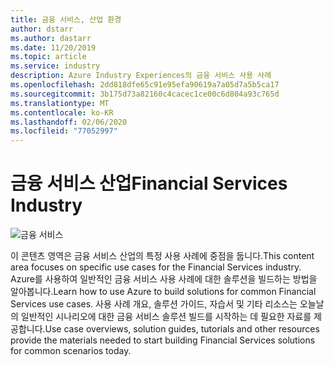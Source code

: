 ```yaml
---
title: 금융 서비스, 산업 환경
author: dstarr
ms.author: dastarr
ms.date: 11/20/2019
ms.topic: article
ms.service: industry
description: Azure Industry Experiences의 금융 서비스 사용 사례
ms.openlocfilehash: 2dd818dfe65c91e95efa90619a7a05d7a5b5ca17
ms.sourcegitcommit: 3b175d73a82160c4cacec1ce00c6d804a93c765d
ms.translationtype: MT
ms.contentlocale: ko-KR
ms.lasthandoff: 02/06/2020
ms.locfileid: "77052997"
---
```

# <a name="financial-services-industry"></a><span data-ttu-id="b0a0c-103">금융 서비스 산업</span><span class="sxs-lookup"><span data-stu-id="b0a0c-103">Financial Services Industry</span></span>

![금융 서비스](./assets/index-assets/financial-services.png)

<span data-ttu-id="b0a0c-105">이 콘텐츠 영역은 금융 서비스 산업의 특정 사용 사례에 중점을 둡니다.</span><span class="sxs-lookup"><span data-stu-id="b0a0c-105">This content area focuses on specific use cases for the Financial Services industry.</span></span> <span data-ttu-id="b0a0c-106">Azure를 사용하여 일반적인 금융 서비스 사용 사례에 대한 솔루션을 빌드하는 방법을 알아봅니다.</span><span class="sxs-lookup"><span data-stu-id="b0a0c-106">Learn how to use Azure to build solutions for common Financial Services use cases.</span></span> <span data-ttu-id="b0a0c-107">사용 사례 개요, 솔루션 가이드, 자습서 및 기타 리소스는 오늘날의 일반적인 시나리오에 대한 금융 서비스 솔루션 빌드를 시작하는 데 필요한 자료를 제공합니다.</span><span class="sxs-lookup"><span data-stu-id="b0a0c-107">Use case overviews, solution guides, tutorials and other resources provide the materials needed to start building Financial Services solutions for common scenarios today.</span></span>
